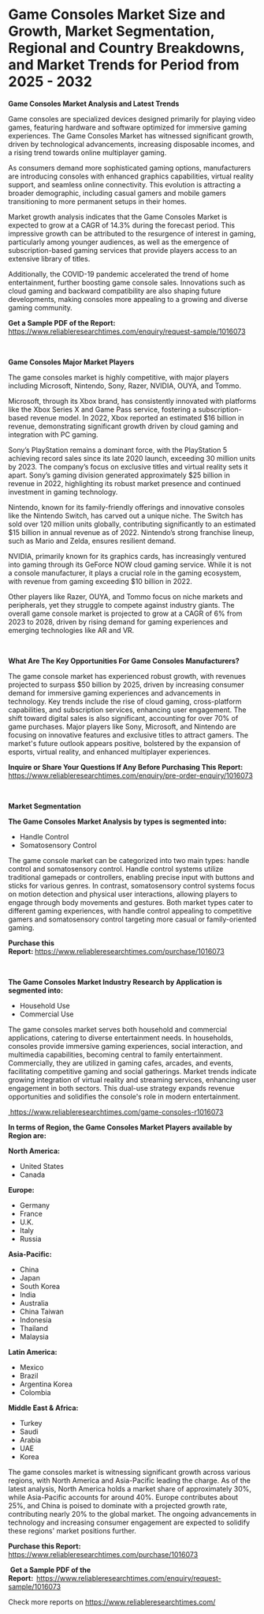 <p><h1>Game Consoles Market Size and Growth, Market Segmentation, Regional and Country Breakdowns, and Market Trends for Period from 2025 -  2032</h1></p><p><strong>Game Consoles Market Analysis and Latest Trends</strong></p>
<p><p>Game consoles are specialized devices designed primarily for playing video games, featuring hardware and software optimized for immersive gaming experiences. The Game Consoles Market has witnessed significant growth, driven by technological advancements, increasing disposable incomes, and a rising trend towards online multiplayer gaming. </p><p>As consumers demand more sophisticated gaming options, manufacturers are introducing consoles with enhanced graphics capabilities, virtual reality support, and seamless online connectivity. This evolution is attracting a broader demographic, including casual gamers and mobile gamers transitioning to more permanent setups in their homes.</p><p>Market growth analysis indicates that the Game Consoles Market is expected to grow at a CAGR of 14.3% during the forecast period. This impressive growth can be attributed to the resurgence of interest in gaming, particularly among younger audiences, as well as the emergence of subscription-based gaming services that provide players access to an extensive library of titles.</p><p>Additionally, the COVID-19 pandemic accelerated the trend of home entertainment, further boosting game console sales. Innovations such as cloud gaming and backward compatibility are also shaping future developments, making consoles more appealing to a growing and diverse gaming community.</p></p>
<p><strong>Get a Sample PDF of the Report:&nbsp;</strong> <a href="https://www.reliableresearchtimes.com/enquiry/request-sample/1016073?utm_campaign=2310&utm_medium=2&utm_source=Github&utm_content=ia&utm_term=10022025&utm_id=game-consoles">https://www.reliableresearchtimes.com/enquiry/request-sample/1016073</a></p>
<p>&nbsp;</p>
<p><strong>Game Consoles Major Market Players</strong></p>
<p><p>The game consoles market is highly competitive, with major players including Microsoft, Nintendo, Sony, Razer, NVIDIA, OUYA, and Tommo. </p><p>Microsoft, through its Xbox brand, has consistently innovated with platforms like the Xbox Series X and Game Pass service, fostering a subscription-based revenue model. In 2022, Xbox reported an estimated $16 billion in revenue, demonstrating significant growth driven by cloud gaming and integration with PC gaming.</p><p>Sony’s PlayStation remains a dominant force, with the PlayStation 5 achieving record sales since its late 2020 launch, exceeding 30 million units by 2023. The company’s focus on exclusive titles and virtual reality sets it apart. Sony’s gaming division generated approximately $25 billion in revenue in 2022, highlighting its robust market presence and continued investment in gaming technology.</p><p>Nintendo, known for its family-friendly offerings and innovative consoles like the Nintendo Switch, has carved out a unique niche. The Switch has sold over 120 million units globally, contributing significantly to an estimated $15 billion in annual revenue as of 2022. Nintendo’s strong franchise lineup, such as Mario and Zelda, ensures resilient demand.</p><p>NVIDIA, primarily known for its graphics cards, has increasingly ventured into gaming through its GeForce NOW cloud gaming service. While it is not a console manufacturer, it plays a crucial role in the gaming ecosystem, with revenue from gaming exceeding $10 billion in 2022.</p><p>Other players like Razer, OUYA, and Tommo focus on niche markets and peripherals, yet they struggle to compete against industry giants. The overall game console market is projected to grow at a CAGR of 6% from 2023 to 2028, driven by rising demand for gaming experiences and emerging technologies like AR and VR.</p></p>
<p>&nbsp;</p>
<p><strong>What Are The Key Opportunities For Game Consoles Manufacturers?</strong></p>
<p><p>The game console market has experienced robust growth, with revenues projected to surpass $50 billion by 2025, driven by increasing consumer demand for immersive gaming experiences and advancements in technology. Key trends include the rise of cloud gaming, cross-platform capabilities, and subscription services, enhancing user engagement. The shift toward digital sales is also significant, accounting for over 70% of game purchases. Major players like Sony, Microsoft, and Nintendo are focusing on innovative features and exclusive titles to attract gamers. The market's future outlook appears positive, bolstered by the expansion of esports, virtual reality, and enhanced multiplayer experiences.</p></p>
<p><strong>Inquire or Share Your Questions If Any Before Purchasing This Report:</strong> <a href="https://www.reliableresearchtimes.com/enquiry/pre-order-enquiry/1016073?utm_campaign=2310&utm_medium=2&utm_source=Github&utm_content=ia&utm_term=10022025&utm_id=game-consoles">https://www.reliableresearchtimes.com/enquiry/pre-order-enquiry/1016073</a></p>
<p>&nbsp;</p>
<p><strong>Market Segmentation</strong></p>
<p><strong>The Game Consoles Market Analysis by types is segmented into:</strong></p>
<p><ul><li>Handle Control</li><li>Somatosensory Control</li></ul></p>
<p><p>The game console market can be categorized into two main types: handle control and somatosensory control. Handle control systems utilize traditional gamepads or controllers, enabling precise input with buttons and sticks for various genres. In contrast, somatosensory control systems focus on motion detection and physical user interactions, allowing players to engage through body movements and gestures. Both market types cater to different gaming experiences, with handle control appealing to competitive gamers and somatosensory control targeting more casual or family-oriented gaming.</p></p>
<p><strong>Purchase this Report:&nbsp;</strong><a href="https://www.reliableresearchtimes.com/purchase/1016073?utm_campaign=2310&utm_medium=2&utm_source=Github&utm_content=ia&utm_term=10022025&utm_id=game-consoles">https://www.reliableresearchtimes.com/purchase/1016073</a></p>
<p>&nbsp;</p>
<p><strong>The Game Consoles Market Industry Research by Application is segmented into:</strong></p>
<p><ul><li>Household Use</li><li>Commercial Use</li></ul></p>
<p><p>The game consoles market serves both household and commercial applications, catering to diverse entertainment needs. In households, consoles provide immersive gaming experiences, social interaction, and multimedia capabilities, becoming central to family entertainment. Commercially, they are utilized in gaming cafes, arcades, and events, facilitating competitive gaming and social gatherings. Market trends indicate growing integration of virtual reality and streaming services, enhancing user engagement in both sectors. This dual-use strategy expands revenue opportunities and solidifies the console's role in modern entertainment.</p></p>
<p><a href="https://www.reliableresearchtimes.com/game-consoles-r1016073?utm_campaign=2310&utm_medium=2&utm_source=Github&utm_content=ia&utm_term=10022025&utm_id=game-consoles">&nbsp;https://www.reliableresearchtimes.com/game-consoles-r1016073</a></p>
<p><strong>In terms of Region, the Game Consoles Market Players available by Region are:</strong></p>
<p>
    <p> <strong> North America: </strong>
        <ul>
            <li>United States</li>
            <li>Canada</li>
        </ul>
        </p> 
    <p> <strong> Europe: </strong>
        <ul>
            <li>Germany</li>
            <li>France</li>
            <li>U.K.</li>
            <li>Italy</li>
            <li>Russia</li>
        </ul>
        </p> 
    <p> <strong> Asia-Pacific: </strong>
        <ul>
            <li>China</li>
            <li>Japan</li>
            <li>South Korea</li>
            <li>India</li>
            <li>Australia</li>
            <li>China Taiwan</li>
            <li>Indonesia</li>
            <li>Thailand</li>
            <li>Malaysia</li>
        </ul>
        </p> 
    <p> <strong> Latin America: </strong>
        <ul>
            <li>Mexico</li>
            <li>Brazil</li>
            <li>Argentina Korea</li>
            <li>Colombia</li>
        </ul>
        </p> 
    <p> <strong> Middle East & Africa: </strong>
        <ul>
            <li>Turkey</li>
            <li>Saudi</li>
            <li>Arabia</li>
            <li>UAE</li>
            <li>Korea</li>
        </ul>
    </p>
    </p>
<p><p>The game consoles market is witnessing significant growth across various regions, with North America and Asia-Pacific leading the charge. As of the latest analysis, North America holds a market share of approximately 30%, while Asia-Pacific accounts for around 40%. Europe contributes about 25%, and China is poised to dominate with a projected growth rate, contributing nearly 20% to the global market. The ongoing advancements in technology and increasing consumer engagement are expected to solidify these regions' market positions further.</p></p>
<p><strong>Purchase this Report: </strong><a href="https://www.reliableresearchtimes.com/purchase/1016073?utm_campaign=2310&utm_medium=2&utm_source=Github&utm_content=ia&utm_term=10022025&utm_id=game-consoles">https://www.reliableresearchtimes.com/purchase/1016073</a></p>
<p>&nbsp;<strong>Get a Sample PDF of the Report:&nbsp;&nbsp;</strong><a href="https://www.reliableresearchtimes.com/enquiry/request-sample/1016073?utm_campaign=2310&utm_medium=2&utm_source=Github&utm_content=ia&utm_term=10022025&utm_id=game-consoles">https://www.reliableresearchtimes.com/enquiry/request-sample/1016073</a></p>
<p><strong></strong></p>
<p>Check more reports on <a href="https://www.reliableresearchtimes.com/?utm_campaign=2310&utm_medium=2&utm_source=Github&utm_content=ia&utm_term=10022025&utm_id=game-consoles">https://www.reliableresearchtimes.com/</a></p>